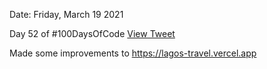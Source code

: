 Date: Friday, March 19 2021

Day 52 of #100DaysOfCode
[View Tweet](https://twitter.com/umuks_/status/1372857743380508689?s=20)

Made some improvements to https://lagos-travel.vercel.app
